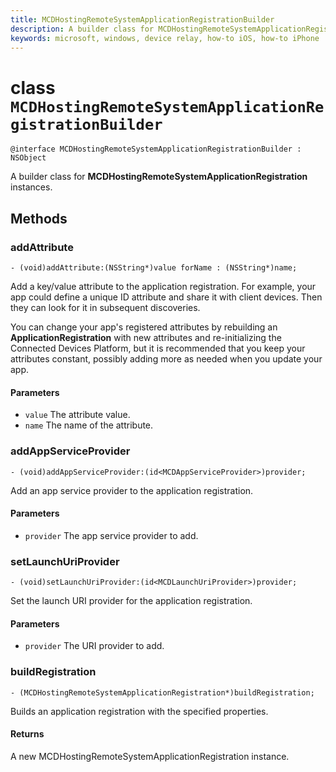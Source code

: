 ```yaml
---
title: MCDHostingRemoteSystemApplicationRegistrationBuilder
description: A builder class for MCDHostingRemoteSystemApplicationRegistration instances.
keywords: microsoft, windows, device relay, how-to iOS, how-to iPhone 
---
```


# class `MCDHostingRemoteSystemApplicationRegistrationBuilder`

```
@interface MCDHostingRemoteSystemApplicationRegistrationBuilder : NSObject 
```

A builder class for **MCDHostingRemoteSystemApplicationRegistration** instances.

## Methods 

### addAttribute
`- (void)addAttribute:(NSString*)value forName : (NSString*)name;`

Add a key/value attribute to the application registration. For example, your app could define a unique ID attribute and share it with client devices. Then they can look for it in subsequent discoveries.

You can change your app's registered attributes by rebuilding an **ApplicationRegistration** with new attributes and re-initializing the Connected Devices Platform, but it is recommended that you keep your attributes constant, possibly adding more as needed when you update your app.

#### Parameters
* `value` The attribute value.
* `name` The name of the attribute.

### addAppServiceProvider
`- (void)addAppServiceProvider:(id<MCDAppServiceProvider>)provider;`

Add an app service provider to the application registration.

#### Parameters
* `provider` The app service provider to add.

### setLaunchUriProvider
`- (void)setLaunchUriProvider:(id<MCDLaunchUriProvider>)provider;`

Set the launch URI provider for the application registration.

#### Parameters
* `provider` The URI provider to add.

### buildRegistration
`- (MCDHostingRemoteSystemApplicationRegistration*)buildRegistration;`

Builds an application registration with the specified properties.

#### Returns
A new MCDHostingRemoteSystemApplicationRegistration instance.